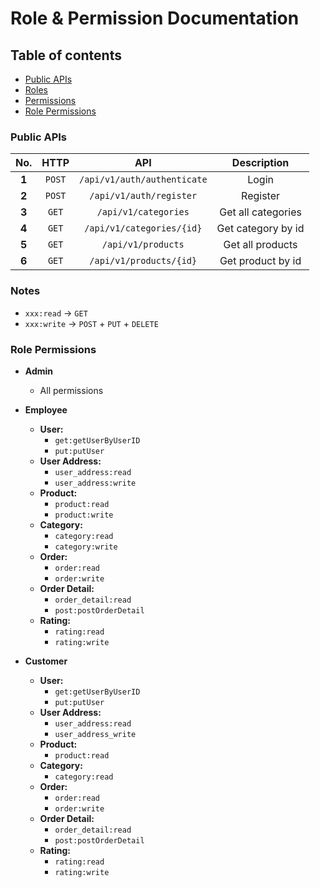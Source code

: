 # Role & Permission Documentation

## Table of contents

- [Public APIs](#public-apis)
- [Roles](#roles)
- [Permissions](#permissions)
- [Role Permissions](#role-permissions)

### Public APIs

| **No.** | **HTTP** |           **API**           |  **Description**   |
|:-------:|:--------:|:---------------------------:|:------------------:|
|  **1**  |  `POST`  | `/api/v1/auth/authenticate` |       Login        |
|  **2**  |  `POST`  |   `/api/v1/auth/register`   |      Register      |
|  **3**  |  `GET`   |    `/api/v1/categories`     | Get all categories |
|  **4**  |  `GET`   |  `/api/v1/categories/{id}`  | Get category by id |
|  **5**  |  `GET`   |     `/api/v1/products`      |  Get all products  |
|  **6**  |  `GET`   |   `/api/v1/products/{id}`   | Get product by id  |

### Notes

- `xxx:read` -> `GET`
- `xxx:write` -> `POST` + `PUT` + `DELETE`

### Role Permissions

- **Admin**
    - All permissions


- **Employee**
    - **User:**
        - `get:getUserByUserID`
        - `put:putUser`
    - **User Address:**
        - `user_address:read`
        - `user_address:write`
    - **Product:**
        - `product:read`
        - `product:write`
    - **Category:**
        - `category:read`
        - `category:write`
    - **Order:**
        - `order:read`
        - `order:write`
    - **Order Detail:**
        - `order_detail:read`
        - `post:postOrderDetail`
    - **Rating:**
        - `rating:read`
        - `rating:write`

- **Customer**
    - **User:**
        - `get:getUserByUserID`
        - `put:putUser`
    - **User Address:**
        - `user_address:read`
        - `user_address_write`
    - **Product:**
        - `product:read`
    - **Category:**
        - `category:read`
    - **Order:**
        - `order:read`
        - `order:write`
    - **Order Detail:**
        - `order_detail:read`
        - `post:postOrderDetail`
    - **Rating:**
        - `rating:read`
        - `rating:write`
